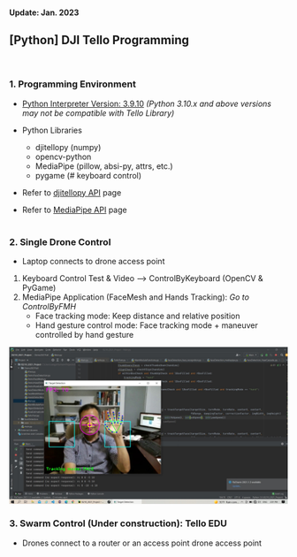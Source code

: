 <h4>Update:  Jan. 2023</h4>

<h2>[Python] DJI Tello Programming</h2>

<br/><h3>1. Programming Environment</h3>

-   <u>Python Interpreter Version: 3.9.10</u> <em>(Python 3.10.x and above versions may not be compatible with Tello Library)</em>
-   Python Libraries

    -   djitellopy (numpy)
    -   opencv-python
    -   MediaPipe (pillow, absi-py, attrs, etc.)
    -   pygame (# keyboard control)

-   Refer to [djitellopy API](https://djitellopy.readthedocs.io/en/latest/) page</br>
-   Refer to [MediaPipe API](https://google.github.io/mediapipe/) page</br></br>

<h3>2. Single Drone Control</h3>

-   Laptop connects to drone access point

1. Keyboard Control Test & Video --> ControlByKeyboard (OpenCV & PyGame) 
2. MediaPipe Application (FaceMesh and Hands Tracking): <em>Go to ControlByFMH </em>
    - Face tracking mode: Keep distance and relative position
    - Hand gesture control mode: Face tracking mode + maneuver controlled by hand gesture

![Test Image](./images/drone_demo.jpg)

<h3>3. Swarm Control (Under construction): Tello EDU</h3>

-   Drones connect to a router or an access point drone access point

<!-- 1. Basic Movement Test : [basicTest.py](link-to-file)
2. Keyboard Control Test & Video : [keyControl.py](link-to-file)
3. MediaPipe Application
   -   Face tracking mode
   -   Hand gesture control mode -->

